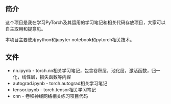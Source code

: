 ## 简介

这个项目是我在学习PyTorch及其运用的学习笔记和相关代码存放项目，大家可以自主取用和提意见。

本项目主要使用python和jupyter notebook和pytorch相关技术。

## 文件
* nn.ipynb - torch.nn相关学习笔记，包含卷积层，池化层，激活函数，归一化，线性层，损失函数等内容
* autograd.ipynb - torch.autograd相关学习笔记
* tensor.ipynb - torch.tensor相关学习笔记
* cnn - 卷积神经网络相关练习项目代码
